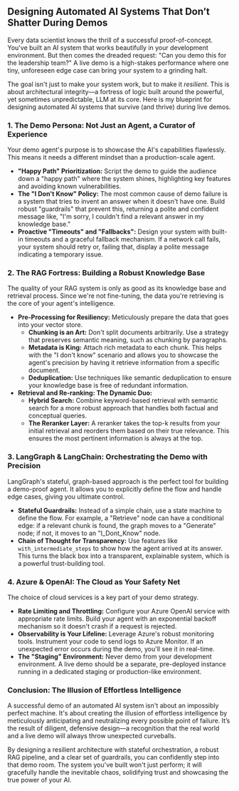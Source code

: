 ## Designing Automated AI Systems That Don’t Shatter During Demos

Every data scientist knows the thrill of a successful proof-of-concept. You've built an AI system that works beautifully in your development environment. But then comes the dreaded request: "Can you demo this for the leadership team?" A live demo is a high-stakes performance where one tiny, unforeseen edge case can bring your system to a grinding halt.

The goal isn't just to make your system work, but to make it *resilient*. This is about architectural integrity—a fortress of logic built around the powerful, yet sometimes unpredictable, LLM at its core. Here is my blueprint for designing automated AI systems that survive (and thrive) during live demos.

### 1. The Demo Persona: Not Just an Agent, a Curator of Experience

Your demo agent's purpose is to showcase the AI's capabilities flawlessly. This means it needs a different mindset than a production-scale agent.

* **"Happy Path" Prioritization:** Script the demo to guide the audience down a "happy path" where the system shines, highlighting key features and avoiding known vulnerabilities.
* **The "I Don't Know" Policy:** The most common cause of demo failure is a system that tries to invent an answer when it doesn't have one. Build robust "guardrails" that prevent this, returning a polite and confident message like, "I'm sorry, I couldn't find a relevant answer in my knowledge base."
* **Proactive "Timeouts" and "Fallbacks":** Design your system with built-in timeouts and a graceful fallback mechanism. If a network call fails, your system should retry or, failing that, display a polite message indicating a temporary issue.

### 2. The RAG Fortress: Building a Robust Knowledge Base

The quality of your RAG system is only as good as its knowledge base and retrieval process. Since we're not fine-tuning, the data you're retrieving is the core of your agent's intelligence.

* **Pre-Processing for Resiliency:** Meticulously prepare the data that goes into your vector store.
    * **Chunking is an Art:** Don't split documents arbitrarily. Use a strategy that preserves semantic meaning, such as chunking by paragraphs.
    * **Metadata is King:** Attach rich metadata to each chunk. This helps with the "I don't know" scenario and allows you to showcase the agent's precision by having it retrieve information from a specific document.
    * **Deduplication:** Use techniques like semantic deduplication to ensure your knowledge base is free of redundant information.
* **Retrieval and Re-ranking: The Dynamic Duo:**
    * **Hybrid Search:** Combine keyword-based retrieval with semantic search for a more robust approach that handles both factual and conceptual queries.
    * **The Reranker Layer:** A reranker takes the top-k results from your initial retrieval and reorders them based on their true relevance. This ensures the most pertinent information is always at the top.

### 3. LangGraph & LangChain: Orchestrating the Demo with Precision

LangGraph's stateful, graph-based approach is the perfect tool for building a demo-proof agent. It allows you to explicitly define the flow and handle edge cases, giving you ultimate control.

* **Stateful Guardrails:** Instead of a simple chain, use a state machine to define the flow. For example, a "Retrieve" node can have a conditional edge: if a relevant chunk is found, the graph moves to a "Generate" node; if not, it moves to an "I_Dont_Know" node.
* **Chain of Thought for Transparency:** Use features like `with_intermediate_steps` to show how the agent arrived at its answer. This turns the black box into a transparent, explainable system, which is a powerful trust-building tool.

### 4. Azure & OpenAI: The Cloud as Your Safety Net

The choice of cloud services is a key part of your demo strategy.

* **Rate Limiting and Throttling:** Configure your Azure OpenAI service with appropriate rate limits. Build your agent with an exponential backoff mechanism so it doesn't crash if a request is rejected.
* **Observability is Your Lifeline:** Leverage Azure's robust monitoring tools. Instrument your code to send logs to Azure Monitor. If an unexpected error occurs during the demo, you'll see it in real-time.
* **The "Staging" Environment:** Never demo from your development environment. A live demo should be a separate, pre-deployed instance running in a dedicated staging or production-like environment.

### Conclusion: The Illusion of Effortless Intelligence

A successful demo of an automated AI system isn't about an impossibly perfect machine. It's about creating the illusion of effortless intelligence by meticulously anticipating and neutralizing every possible point of failure. It’s the result of diligent, defensive design—a recognition that the real world and a live demo will always throw unexpected curveballs.

By designing a resilient architecture with stateful orchestration, a robust RAG pipeline, and a clear set of guardrails, you can confidently step into that demo room. The system you've built won't just perform; it will gracefully handle the inevitable chaos, solidifying trust and showcasing the true power of your AI.
